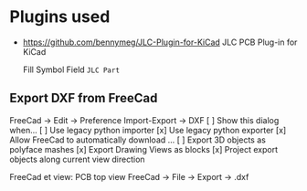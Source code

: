 # Plugins used

* https://github.com/bennymeg/JLC-Plugin-for-KiCad
  JLC PCB Plug-in for KiCad

  Fill Symbol Field `JLC Part`

## Export DXF from FreeCad

FreeCad -> Edit -> Preference
  Import-Export -> DXF
    [ ] Show this dialog when...
    [ ] Use legacy python importer
    [x] Use legacy python exporter
    [x] Allow FreeCad to automatically download
    ...
    [ ] Export 3D objects as polyface mashes
    [x] Export Drawing Views as blocks
    [x] Project export objects along current view direction

FreeCad et view: PCB top view
FreeCad -> File -> Export -> <filename>.dxf
